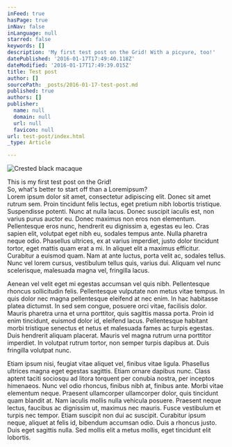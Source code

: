 ```yaml
---
inFeed: true
hasPage: true
inNav: false
inLanguage: null
starred: false
keywords: []
description: 'My first test post on the Grid! With a picyure, too!'
datePublished: '2016-01-17T17:49:40.118Z'
dateModified: '2016-01-17T17:49:39.015Z'
title: Test post
author: []
sourcePath: _posts/2016-01-17-test-post.md
published: true
authors: []
publisher:
  name: null
  domain: null
  url: null
  favicon: null
url: test-post/index.html
_type: Article

---
```

![Crested black macaque](https://s3-us-west-2.amazonaws.com/the-grid-img/p/736a85a8d2312f130817ead6f4f99eecc395e3bf.png)

This is my first test post on the Grid!  
So, what's better to start off than a Loremipsum?  
Lorem ipsum dolor sit amet, consectetur adipiscing elit. Donec sit amet rutrum sem. Proin tincidunt felis lectus, eget pretium nibh lobortis tristique. Suspendisse potenti. Nunc at nulla lacus. Donec suscipit iaculis est, non varius purus auctor eu. Donec maximus non eros non elementum. Pellentesque eros nunc, hendrerit eu dignissim a, egestas eu leo. Cras sapien elit, volutpat eget nibh eu, sodales tempus ante. Nulla pharetra neque odio. Phasellus ultrices, ex at varius imperdiet, justo dolor tincidunt tortor, eget mattis quam erat a mi. In aliquet elit a maximus efficitur. Curabitur a euismod quam. Nam at ante luctus, porta velit ac, sodales tellus. Nunc vel lorem cursus, vestibulum tellus quis, varius dui. Aliquam vel nunc scelerisque, malesuada magna vel, fringilla lacus.

Aenean vel velit eget mi egestas accumsan vel quis nibh. Pellentesque rhoncus sollicitudin felis. Pellentesque vulputate non metus vitae tempus. In quis dolor nec magna pellentesque eleifend at nec enim. In hac habitasse platea dictumst. In sed sem congue, posuere orci vitae, facilisis dolor. Mauris pharetra urna et urna porttitor, quis sagittis massa porta. Proin id enim tincidunt, euismod dolor id, eleifend lacus. Pellentesque habitant morbi tristique senectus et netus et malesuada fames ac turpis egestas. Duis hendrerit aliquam placerat. Mauris vel magna rutrum urna porttitor imperdiet. In volutpat rutrum tortor, non semper turpis dapibus at. Duis fringilla volutpat nunc.

Etiam ipsum nisi, feugiat vitae aliquet vel, finibus vitae ligula. Phasellus ultrices magna eget egestas sagittis. Etiam ornare dapibus nunc. Class aptent taciti sociosqu ad litora torquent per conubia nostra, per inceptos himenaeos. Nunc vel odio rhoncus, finibus nibh at, finibus ante. Morbi vitae elementum neque. Praesent ullamcorper ullamcorper dolor, quis tincidunt quam blandit at. Nam iaculis mollis nulla vehicula posuere. Praesent neque lectus, faucibus ac dignissim ut, maximus nec mauris. Fusce vestibulum et turpis nec tempor. Etiam suscipit non dui ac suscipit. Curabitur ipsum neque, aliquet at felis id, bibendum accumsan odio. Duis a rhoncus justo. Duis eget sagittis nulla. Sed mollis elit a metus mollis, eget tincidunt elit lobortis.
